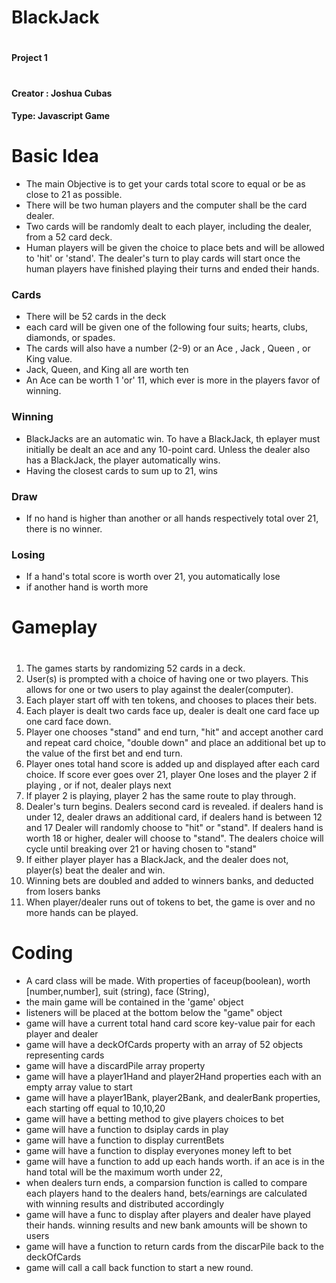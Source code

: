 # BlackJack 
#
#
#
#### Project 1
#
#### Creator : Joshua Cubas
#### Type: Javascript Game
#
#
# Basic Idea

  - The main Objective is to get your cards total score to equal or be as close to 21 as possible.
  - There will be two human players and the computer shall be the card dealer.
  - Two cards will be randomly dealt to each player, including the dealer, from a 52 card deck. 
  - Human players will be given the choice to place bets and will be allowed to 'hit' or 'stand'. The dealer's turn to play cards will start once the human players have finished playing their turns and ended their hands.



### Cards

 - There will be 52 cards in the deck
 - each card will be given one of the following four suits; hearts, clubs, diamonds, or spades.
 - The cards will also have a number (2-9) or an Ace , Jack , Queen , or King value. 
 - Jack, Queen, and King all are worth ten
 - An Ace can be worth 1 'or' 11,  which ever is more in the players favor of winning.

### Winning

- BlackJacks are an automatic win. To have a BlackJack, th eplayer must initially be dealt an ace and any 10-point card. Unless the dealer also has a BlackJack, the player automatically wins.
- Having the closest cards to sum up to 21, wins

### Draw

- If no hand is higher than another or all hands respectively total over 21, there is no winner.

### Losing

- If a hand's total score is worth over 21, you automatically lose
- if another hand is worth more
#
#
# Gameplay
#
1. The games starts by randomizing 52 cards in a deck.
2. User(s) is prompted with a choice of having one or two players. This allows for one or two users to play against the dealer(computer).
3. Each player start off with ten tokens, and chooses to places their bets.
4. Each player is dealt two cards face up, dealer is dealt one card face up one card face down.
5. Player one chooses "stand" and end turn, "hit" and accept another card and repeat card choice, "double down" and place an additional bet up to the value of the first bet and end turn.
6. Player ones total hand score is added up and displayed after each card choice. If score ever goes over 21, player One loses and the player 2 if playing , or if not, dealer plays next
7. If player 2 is playing, player 2 has the same route to play through.
8. Dealer's turn begins. Dealers second card is revealed. if dealers hand is under 12, dealer draws an additional card, if dealers hand is between 12 and 17 Dealer will randomly choose to "hit" or "stand". If dealers hand is worth 18 or higher, dealer will choose to "stand". The dealers choice will cycle until breaking over 21 or having chosen to "stand"
9. If either player player has a BlackJack, and the dealer does not, player(s) beat the dealer and win.
10. Winning bets are doubled and added to winners banks, and deducted from losers banks
11. When player/dealer runs out of tokens to bet, the game is over and no more hands can be played.
#
#
# Coding

- A card class will be made. With properties of faceup(boolean), worth [number,number], suit (string), face (String),
- the main game will be contained in the 'game' object
- listeners will be placed at the bottom below the "game" object
- game will have a current total hand card score key-value pair for each player and dealer 
- game will have a deckOfCards property with an array of 52 objects representing cards
- game will have a discardPile array property
- game will have a player1Hand and player2Hand properties each with an empty array value to start
- game will have a player1Bank, player2Bank, and dealerBank properties, each starting off equal to 10,10,20
- game will have a betting method to give players choices to bet
- game will have a function to dsiplay cards in play
- game will have a function to display currentBets
- game will have a function to display everyones money left to bet
- game will have a function to add up each hands worth. if an ace is in the hand total will be the maximum worth under 22, 
- when dealers turn ends, a comparsion function is called to compare each players hand to the dealers hand, bets/earnings are calculated with winning results and distributed accordingly
- game will have a func to display after players and dealer have played their hands. winning results and new bank amounts will be shown to users
- game will have a function to return cards from the discarPile back to the deckOfCards 
- game will call a call back function to start a new round.




